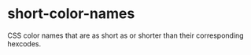 short-color-names
=================

CSS color names that are as short as or shorter than their corresponding hexcodes.

